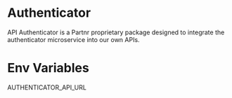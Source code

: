 # Authenticator

API Authenticator is a Partnr proprietary package designed to integrate the authenticator microservice into our own APIs.

# Env Variables

AUTHENTICATOR_API_URL
